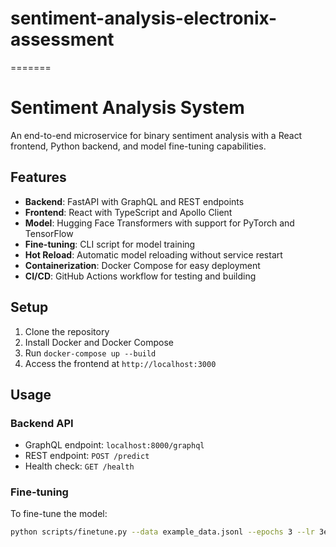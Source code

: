 # sentiment-analysis-electronix-assessment
=======
# Sentiment Analysis System

An end-to-end microservice for binary sentiment analysis with a React frontend, Python backend, and model fine-tuning capabilities.

## Features

- **Backend**: FastAPI with GraphQL and REST endpoints
- **Frontend**: React with TypeScript and Apollo Client
- **Model**: Hugging Face Transformers with support for PyTorch and TensorFlow
- **Fine-tuning**: CLI script for model training
- **Hot Reload**: Automatic model reloading without service restart
- **Containerization**: Docker Compose for easy deployment
- **CI/CD**: GitHub Actions workflow for testing and building

## Setup

1. Clone the repository
2. Install Docker and Docker Compose
3. Run `docker-compose up --build`
4. Access the frontend at `http://localhost:3000`

## Usage

### Backend API

- GraphQL endpoint: `localhost:8000/graphql`
- REST endpoint: `POST /predict`
- Health check: `GET /health`

### Fine-tuning

To fine-tune the model:

```bash
python scripts/finetune.py --data example_data.jsonl --epochs 3 --lr 3e-5
